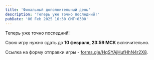 ```yaml
---
title: 'Финальный дополнительный день'
description: 'Теперь уже точно последний!'
pubDate: '06 Feb 2025 16:30 GMT+0300'
---
```


Теперь уже точно последний!

Свою игру нужно сдать до **10 февраля, 23:59 МСК** включительно.

Ссылка на форму отправки игры - [forms.gle/HqSYAjHufHhN4r2X8](https://forms.gle/HqSYAjHufHhN4r2X8).
